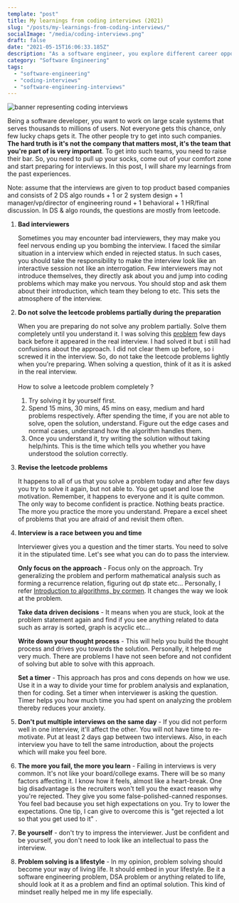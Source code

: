 ```yaml
---
template: "post"
title: My learnings from coding interviews (2021)
slug: "/posts/my-learnings-from-coding-interviews/"
socialImage: "/media/coding-interviews.png"
draft: false
date: "2021-05-15T16:06:33.185Z"
description: "As a software engineer, you explore different career opportunities, wants to work with great teams. In order to land at a job, you need to crack the interviews. In this post, I go in depth of coding interviews and explain how to crack them."
category: "Software Engineering"
tags:
  - "software-engineering"
  - "coding-interviews"
  - "software-engineering-interviews"
---
```


![banner representing coding interviews](/media/coding-interviews.png)

Being a software developer, you want to work on large scale systems that serves thousands to millions of users. Not everyone gets this chance, only few lucky chaps gets it. The other people try to get into such companies. **The hard truth is it's not the company that matters most, it's the team that you're part of is very important**. To get into such teams, you need to raise their bar. So, you need to pull up your socks, come out of your comfort zone and start preparing for interviews. In this post, I will share my learnings from the past experiences.

Note: assume that the interviews are given to top product based companies and consists of 2 DS algo rounds + 1 or 2 system design + 1 manager/vp/director of engineering round + 1 behavioral + 1 HR/final discussion. In DS & algo rounds, the questions are mostly from leetcode.

1. **Bad interviewers**

   Sometimes you may encounter bad interviewers, they may make you feel nervous ending up you bombing the interview. I faced the similar situation in a interview which ended in rejected status. In such cases, you should take the responsibility to make the interview look like an interactive session not like an interrogation. Few interviewers may not introduce themselves, they directly ask about you and jump into coding problems which may make you nervous. You should stop and ask them about their introduction, which team they belong to etc. This sets the atmosphere of the interview.

2. **Do not solve the leetcode problems partially during the preparation**

   When you are preparing do not solve any problem partially. Solve them completely until you understand it. I was solving this [problem](https://leetcode.com/problems/longest-substring-without-repeating-characters/) few days back before it appeared in the real interview. I had solved it but i still had confusions about the approach. I did not clear them up before, so i screwed it in the interview. So, do not take the leetcode problems lightly when you're preparing. When solving a question, think of it as it is asked in the real interview.\
   \
   How to solve a leetcode problem completely ?

   1. Try solving it by yourself first.
   2. Spend 15 mins, 30 mins, 45 mins on easy, medium and hard problems respectively. After spending the time, if you are not able to solve, open the solution, understand. Figure out the edge cases and normal cases, understand how the algorithm handles them.
   3. Once you understand it, try writing the solution without taking help/hints. This is the time which tells you whether you have understood the solution correctly.

3. **Revise the leetcode problems**

   It happens to all of us that you solve a problem today and after few days you try to solve it again, but not able to. You get upset and lose the motivation. Remember, it happens to everyone and it is quite common. The only way to become confident is practice. Nothing beats practice. The more you practice the more you understand. Prepare a excel sheet of problems that you are afraid of and revisit them often.

4. **Interview is a race between you and time**

   Interviewer gives you a question and the timer starts. You need to solve it in the stipulated time. Let's see what you can do to pass the interview.

   **Only focus on the approach** - Focus only on the approach. Try generalizing the problem and perform mathematical analysis such as forming a recurrence relation, figuring out dp state etc... Personally, I refer [Introduction to algorithms, by cormen](https://mitpress.mit.edu/books/introduction-algorithms-third-edition). It changes the way we look at the problem.

   **Take data driven decisions** - It means when you are stuck, look at the problem statement again and find if you see anything related to data such as array is sorted, graph is acyclic etc...

   **Write down your thought process** - This will help you build the thought process and drives you towards the solution. Personally, it helped me very much. There are problems I have not seen before and not confident of solving but able to solve with this approach.

   **Set a timer** - This approach has pros and cons depends on how we use. Use it in a way to divide your time for problem analysis and explanation, then for coding. Set a timer when interviewer is asking the question. Timer helps you how much time you had spent on analyzing the problem thereby reduces your anxiety.

5. **Don't put multiple interviews on the same day** - If you did not perform well in one interview, it'll affect the other. You will not have time to re-motivate. Put at least 2 days gap between two interviews. Also, in each interview you have to tell the same introduction, about the projects which will make you feel bore.
6. **The more you fail, the more you learn** - Failing in interviews is very common. It's not like your board/college exams. There will be so many factors affecting it. I know how it feels, almost like a heart-break. One big disadvantage is the recruiters won't tell you the exact reason why you're rejected. They give you some false-polished-canned responses. You feel bad because you set high expectations on you. Try to lower the expectations. One tip, I can give to overcome this is "get rejected a lot so that you get used to it" .
7. **Be yourself** - don't try to impress the interviewer. Just be confident and be yourself, you don't need to look like an intellectual to pass the interview.
8. **Problem solving is a lifestyle** - In my opinion, problem solving should become your way of living life. It should embed in your lifestyle. Be it a software engineering problem, DSA problem or anything related to life, should look at it as a problem and find an optimal solution. This kind of mindset really helped me in my life especially.
